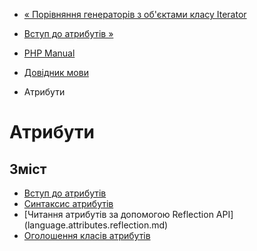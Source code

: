 - [« Порівняння генераторів з об'єктами класу
Iterator](language.generators.comparison.md)
- [Вступ до атрибутів »](language.attributes.overview.md)

- [PHP Manual](index.md)
- [Довідник мови](langref.md)
- Атрибути

# Атрибути

## Зміст

- [Вступ до атрибутів](language.attributes.overview.md)
- [Синтаксис атрибутів](language.attributes.syntax.md)
- [Читання атрибутів за допомогою Reflection
API] (language.attributes.reflection.md)
- [Оголошення класів атрибутів](language.attributes.classes.md)

